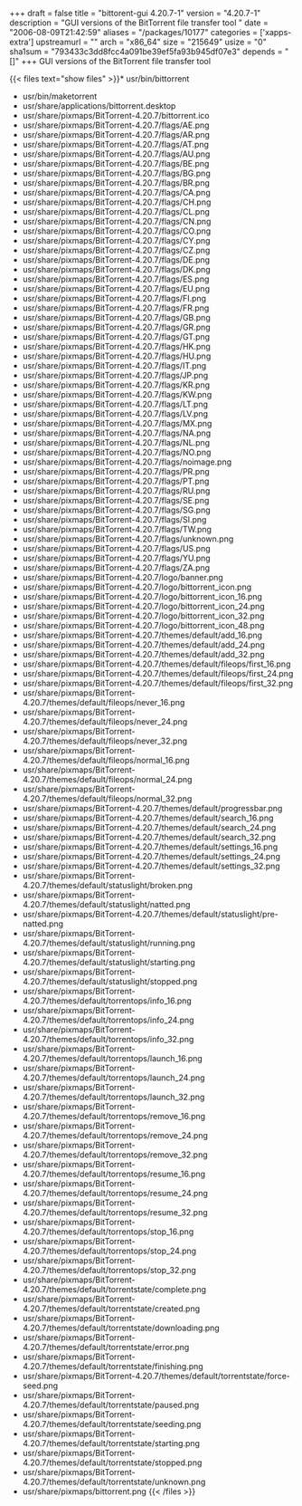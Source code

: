 +++
draft = false
title = "bittorent-gui 4.20.7-1"
version = "4.20.7-1"
description = "GUI versions of the BitTorrent file transfer tool "
date = "2006-08-09T21:42:59"
aliases = "/packages/10177"
categories = ['xapps-extra']
upstreamurl = ""
arch = "x86_64"
size = "215649"
usize = "0"
sha1sum = "793433c3dd8fcc4a091be39ef5fa93b945df07e3"
depends = "[]"
+++
GUI versions of the BitTorrent file transfer tool 

{{< files text="show files" >}}* usr/bin/bittorrent
* usr/bin/maketorrent
* usr/share/applications/bittorrent.desktop
* usr/share/pixmaps/BitTorrent-4.20.7/bittorrent.ico
* usr/share/pixmaps/BitTorrent-4.20.7/flags/AE.png
* usr/share/pixmaps/BitTorrent-4.20.7/flags/AR.png
* usr/share/pixmaps/BitTorrent-4.20.7/flags/AT.png
* usr/share/pixmaps/BitTorrent-4.20.7/flags/AU.png
* usr/share/pixmaps/BitTorrent-4.20.7/flags/BE.png
* usr/share/pixmaps/BitTorrent-4.20.7/flags/BG.png
* usr/share/pixmaps/BitTorrent-4.20.7/flags/BR.png
* usr/share/pixmaps/BitTorrent-4.20.7/flags/CA.png
* usr/share/pixmaps/BitTorrent-4.20.7/flags/CH.png
* usr/share/pixmaps/BitTorrent-4.20.7/flags/CL.png
* usr/share/pixmaps/BitTorrent-4.20.7/flags/CN.png
* usr/share/pixmaps/BitTorrent-4.20.7/flags/CO.png
* usr/share/pixmaps/BitTorrent-4.20.7/flags/CY.png
* usr/share/pixmaps/BitTorrent-4.20.7/flags/CZ.png
* usr/share/pixmaps/BitTorrent-4.20.7/flags/DE.png
* usr/share/pixmaps/BitTorrent-4.20.7/flags/DK.png
* usr/share/pixmaps/BitTorrent-4.20.7/flags/ES.png
* usr/share/pixmaps/BitTorrent-4.20.7/flags/EU.png
* usr/share/pixmaps/BitTorrent-4.20.7/flags/FI.png
* usr/share/pixmaps/BitTorrent-4.20.7/flags/FR.png
* usr/share/pixmaps/BitTorrent-4.20.7/flags/GB.png
* usr/share/pixmaps/BitTorrent-4.20.7/flags/GR.png
* usr/share/pixmaps/BitTorrent-4.20.7/flags/GT.png
* usr/share/pixmaps/BitTorrent-4.20.7/flags/HK.png
* usr/share/pixmaps/BitTorrent-4.20.7/flags/HU.png
* usr/share/pixmaps/BitTorrent-4.20.7/flags/IT.png
* usr/share/pixmaps/BitTorrent-4.20.7/flags/JP.png
* usr/share/pixmaps/BitTorrent-4.20.7/flags/KR.png
* usr/share/pixmaps/BitTorrent-4.20.7/flags/KW.png
* usr/share/pixmaps/BitTorrent-4.20.7/flags/LT.png
* usr/share/pixmaps/BitTorrent-4.20.7/flags/LV.png
* usr/share/pixmaps/BitTorrent-4.20.7/flags/MX.png
* usr/share/pixmaps/BitTorrent-4.20.7/flags/NA.png
* usr/share/pixmaps/BitTorrent-4.20.7/flags/NL.png
* usr/share/pixmaps/BitTorrent-4.20.7/flags/NO.png
* usr/share/pixmaps/BitTorrent-4.20.7/flags/noimage.png
* usr/share/pixmaps/BitTorrent-4.20.7/flags/PR.png
* usr/share/pixmaps/BitTorrent-4.20.7/flags/PT.png
* usr/share/pixmaps/BitTorrent-4.20.7/flags/RU.png
* usr/share/pixmaps/BitTorrent-4.20.7/flags/SE.png
* usr/share/pixmaps/BitTorrent-4.20.7/flags/SG.png
* usr/share/pixmaps/BitTorrent-4.20.7/flags/SI.png
* usr/share/pixmaps/BitTorrent-4.20.7/flags/TW.png
* usr/share/pixmaps/BitTorrent-4.20.7/flags/unknown.png
* usr/share/pixmaps/BitTorrent-4.20.7/flags/US.png
* usr/share/pixmaps/BitTorrent-4.20.7/flags/YU.png
* usr/share/pixmaps/BitTorrent-4.20.7/flags/ZA.png
* usr/share/pixmaps/BitTorrent-4.20.7/logo/banner.png
* usr/share/pixmaps/BitTorrent-4.20.7/logo/bittorrent_icon.png
* usr/share/pixmaps/BitTorrent-4.20.7/logo/bittorrent_icon_16.png
* usr/share/pixmaps/BitTorrent-4.20.7/logo/bittorrent_icon_24.png
* usr/share/pixmaps/BitTorrent-4.20.7/logo/bittorrent_icon_32.png
* usr/share/pixmaps/BitTorrent-4.20.7/logo/bittorrent_icon_48.png
* usr/share/pixmaps/BitTorrent-4.20.7/themes/default/add_16.png
* usr/share/pixmaps/BitTorrent-4.20.7/themes/default/add_24.png
* usr/share/pixmaps/BitTorrent-4.20.7/themes/default/add_32.png
* usr/share/pixmaps/BitTorrent-4.20.7/themes/default/fileops/first_16.png
* usr/share/pixmaps/BitTorrent-4.20.7/themes/default/fileops/first_24.png
* usr/share/pixmaps/BitTorrent-4.20.7/themes/default/fileops/first_32.png
* usr/share/pixmaps/BitTorrent-4.20.7/themes/default/fileops/never_16.png
* usr/share/pixmaps/BitTorrent-4.20.7/themes/default/fileops/never_24.png
* usr/share/pixmaps/BitTorrent-4.20.7/themes/default/fileops/never_32.png
* usr/share/pixmaps/BitTorrent-4.20.7/themes/default/fileops/normal_16.png
* usr/share/pixmaps/BitTorrent-4.20.7/themes/default/fileops/normal_24.png
* usr/share/pixmaps/BitTorrent-4.20.7/themes/default/fileops/normal_32.png
* usr/share/pixmaps/BitTorrent-4.20.7/themes/default/progressbar.png
* usr/share/pixmaps/BitTorrent-4.20.7/themes/default/search_16.png
* usr/share/pixmaps/BitTorrent-4.20.7/themes/default/search_24.png
* usr/share/pixmaps/BitTorrent-4.20.7/themes/default/search_32.png
* usr/share/pixmaps/BitTorrent-4.20.7/themes/default/settings_16.png
* usr/share/pixmaps/BitTorrent-4.20.7/themes/default/settings_24.png
* usr/share/pixmaps/BitTorrent-4.20.7/themes/default/settings_32.png
* usr/share/pixmaps/BitTorrent-4.20.7/themes/default/statuslight/broken.png
* usr/share/pixmaps/BitTorrent-4.20.7/themes/default/statuslight/natted.png
* usr/share/pixmaps/BitTorrent-4.20.7/themes/default/statuslight/pre-natted.png
* usr/share/pixmaps/BitTorrent-4.20.7/themes/default/statuslight/running.png
* usr/share/pixmaps/BitTorrent-4.20.7/themes/default/statuslight/starting.png
* usr/share/pixmaps/BitTorrent-4.20.7/themes/default/statuslight/stopped.png
* usr/share/pixmaps/BitTorrent-4.20.7/themes/default/torrentops/info_16.png
* usr/share/pixmaps/BitTorrent-4.20.7/themes/default/torrentops/info_24.png
* usr/share/pixmaps/BitTorrent-4.20.7/themes/default/torrentops/info_32.png
* usr/share/pixmaps/BitTorrent-4.20.7/themes/default/torrentops/launch_16.png
* usr/share/pixmaps/BitTorrent-4.20.7/themes/default/torrentops/launch_24.png
* usr/share/pixmaps/BitTorrent-4.20.7/themes/default/torrentops/launch_32.png
* usr/share/pixmaps/BitTorrent-4.20.7/themes/default/torrentops/remove_16.png
* usr/share/pixmaps/BitTorrent-4.20.7/themes/default/torrentops/remove_24.png
* usr/share/pixmaps/BitTorrent-4.20.7/themes/default/torrentops/remove_32.png
* usr/share/pixmaps/BitTorrent-4.20.7/themes/default/torrentops/resume_16.png
* usr/share/pixmaps/BitTorrent-4.20.7/themes/default/torrentops/resume_24.png
* usr/share/pixmaps/BitTorrent-4.20.7/themes/default/torrentops/resume_32.png
* usr/share/pixmaps/BitTorrent-4.20.7/themes/default/torrentops/stop_16.png
* usr/share/pixmaps/BitTorrent-4.20.7/themes/default/torrentops/stop_24.png
* usr/share/pixmaps/BitTorrent-4.20.7/themes/default/torrentops/stop_32.png
* usr/share/pixmaps/BitTorrent-4.20.7/themes/default/torrentstate/complete.png
* usr/share/pixmaps/BitTorrent-4.20.7/themes/default/torrentstate/created.png
* usr/share/pixmaps/BitTorrent-4.20.7/themes/default/torrentstate/downloading.png
* usr/share/pixmaps/BitTorrent-4.20.7/themes/default/torrentstate/error.png
* usr/share/pixmaps/BitTorrent-4.20.7/themes/default/torrentstate/finishing.png
* usr/share/pixmaps/BitTorrent-4.20.7/themes/default/torrentstate/force-seed.png
* usr/share/pixmaps/BitTorrent-4.20.7/themes/default/torrentstate/paused.png
* usr/share/pixmaps/BitTorrent-4.20.7/themes/default/torrentstate/seeding.png
* usr/share/pixmaps/BitTorrent-4.20.7/themes/default/torrentstate/starting.png
* usr/share/pixmaps/BitTorrent-4.20.7/themes/default/torrentstate/stopped.png
* usr/share/pixmaps/BitTorrent-4.20.7/themes/default/torrentstate/unknown.png
* usr/share/pixmaps/bittorrent.png
{{< /files >}}